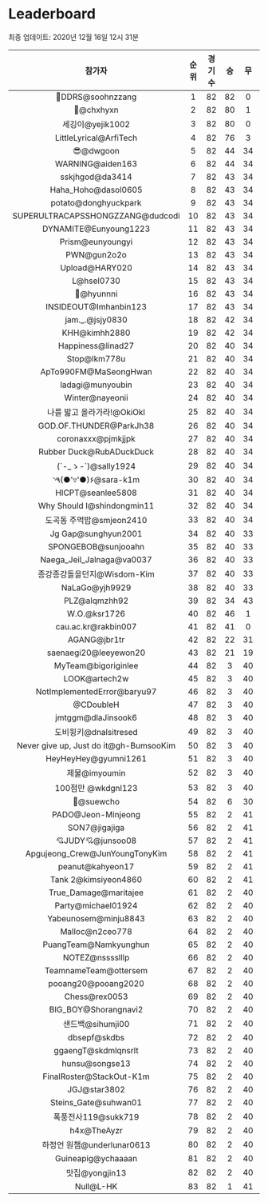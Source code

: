 # Leaderboard
최종 업데이트: 2020년 12월 16일 12시 31분




| 참가자 | 순위 | 경기수 | 승 | 무 | 패 | 승점 |
|:---:|:---:|:---:|:---:|:---:|:---:|:---:|
| 💫DDRS@soohnzzang | 1 | 82 | 82 | 0 | 0 | 246 |
| 👑@chxhyxn | 2 | 82 | 80 | 1 | 1 | 241 |
| 세깅이@yejik1002 | 3 | 82 | 80 | 0 | 2 | 240 |
| LittleLyrical@ArfiTech | 4 | 82 | 76 | 3 | 3 | 231 |
| 😎@dwgoon | 5 | 82 | 44 | 34 | 4 | 166 |
| WARNING@aiden163 | 6 | 82 | 44 | 34 | 4 | 166 |
| sskjhgod@da3414 | 7 | 82 | 43 | 34 | 5 | 163 |
| Haha_Hoho@dasol0605 | 8 | 82 | 43 | 34 | 5 | 163 |
| potato@donghyuckpark | 9 | 82 | 43 | 34 | 5 | 163 |
| SUPERULTRACAPSSHONGZZANG@dudcodi | 10 | 82 | 43 | 34 | 5 | 163 |
| DYNAMITE@Eunyoung1223 | 11 | 82 | 43 | 34 | 5 | 163 |
| Prism@eunyoungyi | 12 | 82 | 43 | 34 | 5 | 163 |
| PWN@gun2o2o | 13 | 82 | 43 | 34 | 5 | 163 |
| Upload@HARY020 | 14 | 82 | 43 | 34 | 5 | 163 |
| L@hsel0730 | 15 | 82 | 43 | 34 | 5 | 163 |
| 🐻@hyunnni | 16 | 82 | 43 | 34 | 5 | 163 |
| INSIDEOUT@Imhanbin123 | 17 | 82 | 43 | 34 | 5 | 163 |
| jam._.@jsjy0830 | 18 | 82 | 42 | 34 | 6 | 160 |
| KHH@kimhh2880 | 19 | 82 | 42 | 34 | 6 | 160 |
| Happiness@linad27 | 20 | 82 | 40 | 34 | 8 | 154 |
| Stop@lkm778u | 21 | 82 | 40 | 34 | 8 | 154 |
| ApTo990FM@MaSeongHwan | 22 | 82 | 40 | 34 | 8 | 154 |
| ladagi@munyoubin | 23 | 82 | 40 | 34 | 8 | 154 |
| Winter@nayeonii | 24 | 82 | 40 | 34 | 8 | 154 |
| 나를 밟고 올라가라!@OkiOkl | 25 | 82 | 40 | 34 | 8 | 154 |
| GOD.OF.THUNDER@ParkJh38 | 26 | 82 | 40 | 34 | 8 | 154 |
| coronaxxx@pjmkjjpk | 27 | 82 | 40 | 34 | 8 | 154 |
| Rubber Duck@RubADuckDuck | 28 | 82 | 40 | 34 | 8 | 154 |
| (´-_ゝ-`)@sally1924 | 29 | 82 | 40 | 34 | 8 | 154 |
| ◝٩(●'▿'●)۶@sara-k1m | 30 | 82 | 40 | 34 | 8 | 154 |
| HICPT@seanlee5808 | 31 | 82 | 40 | 34 | 8 | 154 |
| Why Should I@shindongmin11 | 32 | 82 | 40 | 34 | 8 | 154 |
| 도곡동 주먹밥@smjeon2410 | 33 | 82 | 40 | 34 | 8 | 154 |
| Jg Gap@sunghyun2001 | 34 | 82 | 40 | 33 | 9 | 153 |
| SPONGEBOB@sunjooahn | 35 | 82 | 40 | 33 | 9 | 153 |
| Naega_Jeil_Jalnaga@va0037 | 36 | 82 | 40 | 33 | 9 | 153 |
| 종강종강돌을던지@Wisdom-Kim | 37 | 82 | 40 | 33 | 9 | 153 |
| NaLaGo@yjh9929 | 38 | 82 | 40 | 33 | 9 | 153 |
| PLZ@alqmzhh92 | 39 | 82 | 34 | 43 | 5 | 145 |
| W.O.@ksr1726 | 40 | 82 | 46 | 1 | 35 | 139 |
| cau.ac.kr@rakbin007 | 41 | 82 | 41 | 0 | 41 | 123 |
| AGANG@jbr1tr | 42 | 82 | 22 | 31 | 29 | 97 |
| saenaegi20@leeyewon20 | 43 | 82 | 21 | 19 | 42 | 82 |
| MyTeam@bigoriginlee | 44 | 82 | 3 | 40 | 39 | 49 |
| LOOK@artech2w | 45 | 82 | 3 | 40 | 39 | 49 |
| NotImplementedError@baryu97 | 46 | 82 | 3 | 40 | 39 | 49 |
| @CDoubleH | 47 | 82 | 3 | 40 | 39 | 49 |
| jmtggm@dlaJinsook6 | 48 | 82 | 3 | 40 | 39 | 49 |
| 도비윙키@dnalsitresed | 49 | 82 | 3 | 40 | 39 | 49 |
| Never give up, Just do it@gh-BumsooKim | 50 | 82 | 3 | 40 | 39 | 49 |
| HeyHeyHey@gyumni1261 | 51 | 82 | 3 | 40 | 39 | 49 |
| 제물@imyoumin | 52 | 82 | 3 | 40 | 39 | 49 |
| 100점만 @wkdgnl123 | 53 | 82 | 3 | 40 | 39 | 49 |
| 👏@suewcho | 54 | 82 | 6 | 30 | 46 | 48 |
| PADO@Jeon-Minjeong | 55 | 82 | 2 | 41 | 39 | 47 |
| SON7@jigajiga | 56 | 82 | 2 | 41 | 39 | 47 |
| 💘JUDY💘@junsoo08 | 57 | 82 | 2 | 41 | 39 | 47 |
| Apgujeong_Crew@JunYoungTonyKim | 58 | 82 | 2 | 41 | 39 | 47 |
| peanut@kahyeon17 | 59 | 82 | 2 | 41 | 39 | 47 |
| Tank 2@kimsiyeon4860 | 60 | 82 | 2 | 41 | 39 | 47 |
| True_Damage@maritajee | 61 | 82 | 2 | 40 | 40 | 46 |
| Party@michael01924 | 62 | 82 | 2 | 40 | 40 | 46 |
| Yabeunosem@minju8843 | 63 | 82 | 2 | 40 | 40 | 46 |
| Malloc@n2ceo778 | 64 | 82 | 2 | 40 | 40 | 46 |
| PuangTeam@Namkyunghun | 65 | 82 | 2 | 40 | 40 | 46 |
| NOTEZ@nsssslllp | 66 | 82 | 2 | 40 | 40 | 46 |
| TeamnameTeam@ottersem | 67 | 82 | 2 | 40 | 40 | 46 |
| pooang20@pooang2020 | 68 | 82 | 2 | 40 | 40 | 46 |
| Chess@rex0053 | 69 | 82 | 2 | 40 | 40 | 46 |
| BIG_BOY@Shorangnavi2 | 70 | 82 | 2 | 40 | 40 | 46 |
| 샌드백@sihumji00 | 71 | 82 | 2 | 40 | 40 | 46 |
| dbsepf@skdbs | 72 | 82 | 2 | 40 | 40 | 46 |
| ggaengT@skdmlqnsrlt | 73 | 82 | 2 | 40 | 40 | 46 |
| hunsu@songse13 | 74 | 82 | 2 | 40 | 40 | 46 |
| FinalRoster@StackOut-K1m | 75 | 82 | 2 | 40 | 40 | 46 |
| JGJ@star3802 | 76 | 82 | 2 | 40 | 40 | 46 |
| Steins_Gate@suhwan01 | 77 | 82 | 2 | 40 | 40 | 46 |
| 폭풍전사119@sukk719 | 78 | 82 | 2 | 40 | 40 | 46 |
| h4x@TheAyzr | 79 | 82 | 2 | 40 | 40 | 46 |
| 하정언 원챔@underlunar0613 | 80 | 82 | 2 | 40 | 40 | 46 |
| Guineapig@ychaaaan | 81 | 82 | 2 | 40 | 40 | 46 |
| 맛집@yongjin13 | 82 | 82 | 2 | 40 | 40 | 46 |
| Null@L-HK | 83 | 82 | 1 | 41 | 40 | 44 |